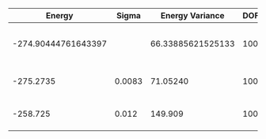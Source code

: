 | Energy              | Sigma  | Energy Variance   | DOF | Einf | Method                       | Reference |
|---------------------|--------|-------------------|-----|------|------------------------------|-----------|
| -274.90444761643397 |        | 66.33885621525133 | 100 | 0    | DMRG (bond dimension = 1024) | [code](https://github.com/https://github.com/varbench/methods/blob/main/scripts/J1J2/square_100_P_1/dmrg.sh) |
| -275.2735           | 0.0083 | 71.05240          | 100 | 0    | RBM (alpha = 1)              | TODO: own code (RBM) |
| -258.725            | 0.012  | 149.909           | 100 | 0    | Jastrow baseline             | TODO: own code (Jastrow) |
